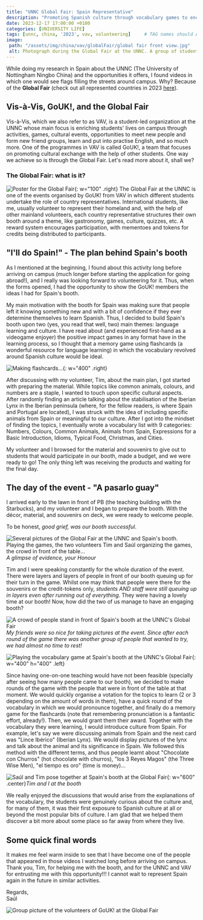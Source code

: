 ```yaml
---
title: "UNNC Global Fair: Spain Representative"
description: "Promoting Spanish culture through vocabulary games to encourage cultural exchange and discuss similarities and differences between cultures with people at the UNNC."
date: 2023-12-17 17:00:00 +0100
categories: [UNIVERSITY LIFE]
tags: [unnc, china, '2023', vav, volunteering]     # TAG names should ALWAYS be lowercase
image:
 path: "/assets/img/china/vav/globalFair/global fair front view.jpg"
 alt: Photograph during the Global Fair at the UNNC. A group of students face the booth for Spain while Saúl explains the rules of a Spanish vocabulary game.
---
```


While doing my research in Spain about the UNNC (The University of Nottingham Ningbo China) and the opportunities it offers, I found videos in which one would see flags filling the streets around campus. Why? Because of the **Global Fair** (check out all represented countries in 2023 [here](https://mp.weixin.qq.com/s/hPM8e5wwmPVHmvMfTQCp-Q)).

## Vis-à-Vis, GoUK!, and the Global Fair

Vis-à-Vis, which we also refer to as VAV, is a student-led organization at the UNNC whose main focus is enriching students' lives on campus through activities, games, cultural events, opportunities to meet new people and form new friend groups, learn and put into practise English, and so much more. One of the programmes in VAV is called GoUK!, a team that focuses on promoting cultural exchange with the help of other students. One way we achieve so is through the Global Fair. Let's read more about it, shall we?

### The Global Fair: what is it?

![Poster for the Global Fair](</assets/img/china/vav/globalFair/global fair poster 2023.jpg>){: w="100" .right}
The Global Fair at the UNNC is one of the events organised by GoUK! from VAV in which different students undertake the role of country representatives. International students, like me, usually volunteer to represent their homeland and, with the help of other mainland volunteers, each country representative structures their own booth around a theme, like gastronomy, games, culture, quizzes, etc. A reward system encourages participation, with mementoes and tokens for credits being distributed to participants.

## "I'll do Spain!" - The plan behind Spain's booth

As I mentioned at the beginning, I found about this activity long before arriving on campus (much longer before starting the application for going abroad!), and I really was looking forward to volunteering for it. Thus, when the forms opened, I had the opportunity to show the GoUK! members the ideas I had for Spain's booth.

My main motivation with the booth for Spain was making sure that people left it knowing something new and with a bit of confidence if they ever determine themselves to learn Spanish. Thus, I decided to build Spain's booth upon two (yes, you read that well, two) main themes: language learning and culture. I have read about (and experienced first-hand as a videogame enjoyer) the positive impact games in any format have in the learning process, so I thought that a memory game using flashcards (a wonderful resource for language learning) in which the vocabulary revolved around Spanish culture would be ideal.

![Making flashcards...](</assets/img/china/vav/globalFair/global fair preparing flashcards.jpg>){: w="400" .right}

After discussing with my volunteer, Tim, about the main plan, I got started with preparing the material. While topics like common animals, colours, and numbers are a staple, I wanted to touch upon specific cultural aspects. After randomly finding an article talking about the stabilisation of the Iberian Lynx in the Iberian peninsula (where, for the fellow readers, is where Spain and Portugal are located), I was struck with the idea of including specific animals from Spain or meaningful to our culture. After I got into the mindset of finding the topics, I eventually wrote a vocabulary list with 9 categories: Numbers, Colours, Common Animals, Animals from Spain, Expressions for a Basic Introduction, Idioms, Typical Food, Christmas, and Cities.

My volunteer and I browsed for the material and souvenirs to give out to students that would participate in our booth, made a budget, and we were ready to go! The only thing left was receiving the products and waiting for the final day.

## The day of the event - "A pasarlo guay"

I arrived early to the lawn in front of PB (the teaching building with the Starbucks), and my volunteer and I began to prepare the booth. With the décor, material, and souvenirs on deck, we were ready to welcome people.

To be honest, _good grief, was our booth successful_. 

![Several pictures of the Global Fair at the UNNC and Spain's booth. Playing the games, the two volunteers Tim and Saúl organizing the games, the crowd in front of the table...](</assets/img/china/vav/globalFair/global fair collage 1.jpg>)_A glimpse of evidence, your Honour_

Tim and I were speaking constantly for the whole duration of the event. There were layers and layers of people in front of our booth queuing up for their turn in the game. Whilst one may think that people were there for the souvenirs or the credit-tokens only, _students AND staff were still queuing up in layers even after running out of everything_. They were having a lovely time at our booth! Now, how did the two of us manage to have an engaging booth?

![A crowd of people stand in front of Spain's booth at the UNNC's Global Fair](</assets/img/china/vav/globalFair/global fair crowd in the front.jpg>)_My friends were so nice for taking pictures at the event. Since after each round of the game there was another group of people that wanted to try, we had almost no time to rest!_

![Playing the vocabulary game at Spain's booth at the UNNC's Global Fair](</assets/img/china/vav/globalFair/global fair playing Spain vocabulary game SFG.jpg>){: w="400" h="400" .left}

Since having one-on-one teaching would have not been feasible (specially after seeing how many people came to our booth), we decided to make rounds of the game with the people that were in front of the table at that moment. We would quickly organise a votation for the topics to learn (2 or 3 depending on the amount of words in them), have a quick round of the vocabulary in which we would pronounce together, and finally do a memory game for the flashcards (note that remembering pronunciation is a fantastic effort, already!). Then, we would grant them their award. Together with the vocabulary they were learning, I would introduce culture from Spain. For example, let's say we were discussing animals from Spain and the next card was "Lince Ibérico" (Iberian Lynx). We would display pictures of the lynx and talk about the animal and its significance in Spain. We followed this method with the different terms, and thus people learnt about "Chocolate con Churros" (hot chocolate with churros), "los 3 Reyes Magos" (the Three Wise Men), "el tiempo es oro" (time is money)... 

![Saúl and Tim pose together at Spain's booth at the Global Fair](</assets/img/china/vav/globalFair/global fair saul and tim at booth.jpg>){: w="600" .center}_Tim and I at the booth_

We really enjoyed the discussions that would arise from the explanations of the vocabulary, the students were genuinely curious about the culture and, for many of them, it was their first exposure to Spanish culture at all or beyond the most popular bits of culture. I am glad that we helped them discover a bit more about some place so far away from where they live.

## Some quick final words

It makes me feel warm inside to see that I have become one of the people that appeared in those videos I watched long before arriving on campus. Thank you, Tim, for helping me with the booth, and for the UNNC and VAV for entrusting me with this opportunity!!! I cannot wait to represent Spain again in the future in similar activities.

Regards, \
Saúl

![Group picture of the volunteers of GoUK! at the Global Fair](</assets/img/china/vav/globalFair/global fair 2023 group picture 1.jpg>)
